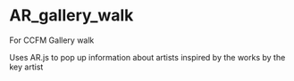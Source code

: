 # AR_gallery_walk

For CCFM Gallery walk

Uses AR.js to pop up information about artists inspired by the
works by the key artist


